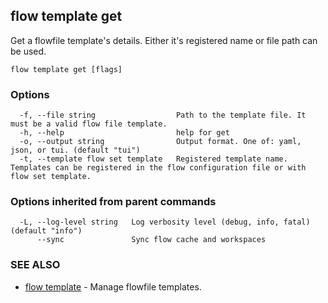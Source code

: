 ## flow template get

Get a flowfile template's details. Either it's registered name or file path can be used.

```
flow template get [flags]
```

### Options

```
  -f, --file string                  Path to the template file. It must be a valid flow file template.
  -h, --help                         help for get
  -o, --output string                Output format. One of: yaml, json, or tui. (default "tui")
  -t, --template flow set template   Registered template name. Templates can be registered in the flow configuration file or with flow set template.
```

### Options inherited from parent commands

```
  -L, --log-level string   Log verbosity level (debug, info, fatal) (default "info")
      --sync               Sync flow cache and workspaces
```

### SEE ALSO

* [flow template](flow_template.md)	 - Manage flowfile templates.

